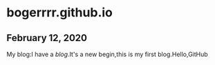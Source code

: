 # bogerrrr.github.io
## February 12, 2020
My blog:I have a *blog*.It's a new begin,this is my first blog.Hello,GitHub

